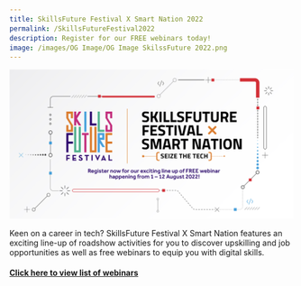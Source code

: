 ```yaml
---
title: SkillsFuture Festival X Smart Nation 2022
permalink: /SkillsFutureFestival2022
description: Register for our FREE webinars today!
image: /images/OG Image/OG Image SkilssFuture 2022.png
---
```



![SkillsFuture X Smart Nation 2022](/images/OG%20Image/OG%20Image%20SkilssFuture%202022.png)

Keen on a career in tech? SkillsFuture Festival X Smart Nation features an exciting line-up of roadshow activities for you to discover upskilling and job opportunities as well as free webinars to equip you with digital skills.

#### [Click here to view list of webinars](https://skillsfuturefestival.sg/smart/h/Load?EI=b744yibj&Pg=smartnation)